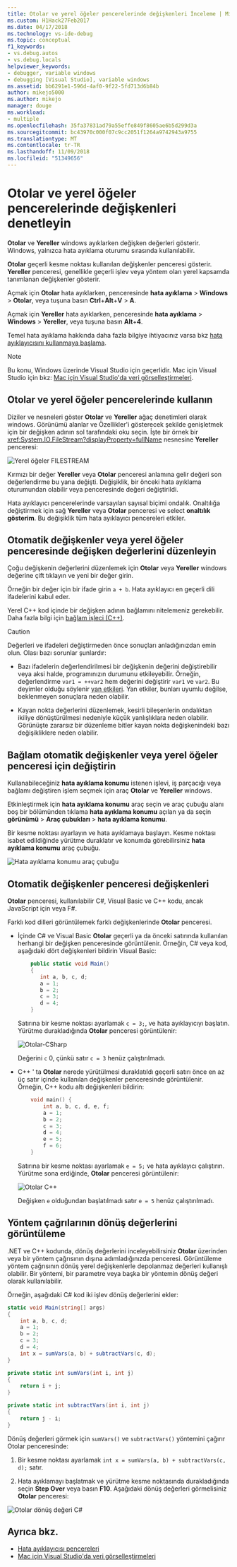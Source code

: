 ```yaml
---
title: Otolar ve yerel öğeler pencerelerinde değişkenleri İnceleme | Microsoft Docs
ms.custom: H1Hack27Feb2017
ms.date: 04/17/2018
ms.technology: vs-ide-debug
ms.topic: conceptual
f1_keywords:
- vs.debug.autos
- vs.debug.locals
helpviewer_keywords:
- debugger, variable windows
- debugging [Visual Studio], variable windows
ms.assetid: bb6291e1-596d-4af0-9f22-5fd713d6b84b
author: mikejo5000
ms.author: mikejo
manager: douge
ms.workload:
- multiple
ms.openlocfilehash: 35fa37831ad79a55effe849f8605ae6b5d299d3a
ms.sourcegitcommit: bc43970c000f07c9cc2051f1264a9742943a9755
ms.translationtype: MT
ms.contentlocale: tr-TR
ms.lasthandoff: 11/09/2018
ms.locfileid: "51349656"
---
```

# <a name="inspect-variables-in-the-autos-and-locals-windows"></a>Otolar ve yerel öğeler pencerelerinde değişkenleri denetleyin

**Otolar** ve **Yereller** windows ayıklarken değişken değerleri gösterir. Windows, yalnızca hata ayıklama oturumu sırasında kullanılabilir.

**Otolar** geçerli kesme noktası kullanılan değişkenler penceresi gösterir. **Yereller** penceresi, genellikle geçerli işlev veya yöntem olan yerel kapsamda tanımlanan değişkenler gösterir.

Açmak için **Otolar** hata ayıklarken, penceresinde **hata ayıklama** > **Windows** > **Otolar**, veya tuşuna basın **Ctrl**+**Alt**+**V** > **A**.

Açmak için **Yereller** hata ayıklarken, penceresinde **hata ayıklama** > **Windows** > **Yereller**, veya tuşuna basın **Alt**+**4**.

Temel hata ayıklama hakkında daha fazla bilgiye ihtiyacınız varsa bkz [hata ayıklayıcısını kullanmaya başlama](../debugger/getting-started-with-the-debugger.md).

> [!NOTE]
> Bu konu, Windows üzerinde Visual Studio için geçerlidir. Mac için Visual Studio için bkz: [Mac için Visual Studio'da veri görselleştirmeleri](/visualstudio/mac/data-visualizations).

## <a name="use-the-autos-and-locals-windows"></a>Otolar ve yerel öğeler pencerelerinde kullanın

Diziler ve nesneleri göster **Otolar** ve **Yereller** ağaç denetimleri olarak windows. Görünümü alanlar ve Özellikler'i gösterecek şekilde genişletmek için bir değişken adının sol tarafındaki oku seçin. İşte bir örnek bir <xref:System.IO.FileStream?displayProperty=fullName> nesnesine **Yereller** penceresi:

![Yerel öğeler FILESTREAM](../debugger/media/locals-filestream.png "Yereller FILESTREAM")

Kırmızı bir değer **Yereller** veya **Otolar** penceresi anlamına gelir değeri son değerlendirme bu yana değişti. Değişiklik, bir önceki hata ayıklama oturumundan olabilir veya penceresinde değeri değiştirildi.

Hata ayıklayıcı pencerelerinde varsayılan sayısal biçimi ondalık. Onaltılığa değiştirmek için sağ **Yereller** veya **Otolar** penceresi ve select **onaltılık gösterim**. Bu değişiklik tüm hata ayıklayıcı pencereleri etkiler.

## <a name="edit-variable-values-in-the-autos-or-locals-window"></a>Otomatik değişkenler veya yerel öğeler penceresinde değişken değerlerini düzenleyin

Çoğu değişkenin değerlerini düzenlemek için **Otolar** veya **Yereller** windows değerine çift tıklayın ve yeni bir değer girin.

Örneğin bir değer için bir ifade girin `a + b`. Hata ayıklayıcı en geçerli dili ifadelerini kabul eder.

Yerel C++ kod içinde bir değişken adının bağlamını nitelemeniz gerekebilir. Daha fazla bilgi için [bağlam işleci (C++)](../debugger/context-operator-cpp.md).

>[!CAUTION]
>Değerleri ve ifadeleri değiştirmeden önce sonuçları anladığınızdan emin olun. Olası bazı sorunlar şunlardır:
>
>-   Bazı ifadelerin değerlendirilmesi bir değişkenin değerini değiştirebilir veya aksi halde, programınızın durumunu etkileyebilir. Örneğin, değerlendirme `var1 = ++var2` hem değerini değiştirir `var1` ve `var2`. Bu deyimler olduğu söylenir [yan etkileri](https://en.wikipedia.org/wiki/Side_effect_\(computer_science\)). Yan etkiler, bunları uyumlu değilse, beklenmeyen sonuçlara neden olabilir.
>
>-   Kayan nokta değerlerini düzenlemek, kesirli bileşenlerin ondalıktan ikiliye dönüştürülmesi nedeniyle küçük yanlışlıklara neden olabilir. Görünüşte zararsız bir düzenleme bitler kayan nokta değişkenindeki bazı değişikliklere neden olabilir.

## <a name="change-the-context-for-the-autos-or-locals-window"></a>Bağlam otomatik değişkenler veya yerel öğeler penceresi için değiştirin

Kullanabileceğiniz **hata ayıklama konumu** istenen işlevi, iş parçacığı veya bağlamı değiştiren işlem seçmek için araç **Otolar** ve **Yereller** windows.

Etkinleştirmek için **hata ayıklama konumu** araç seçin ve araç çubuğu alanı boş bir bölümünden tıklama **hata ayıklama konumu** açılan ya da seçin **görünümü**  >   **Araç çubukları** > **hata ayıklama konumu**.

Bir kesme noktası ayarlayın ve hata ayıklamaya başlayın. Kesme noktası isabet edildiğinde yürütme duraklatır ve konumda görebilirsiniz **hata ayıklama konumu** araç çubuğu.

![Hata ayıklama konumu araç çubuğu](../debugger/media/debuglocationtoolbar.png "hata ayıklama konumu araç çubuğu")

## <a name="bkmk_whatvariables"></a> Otomatik değişkenler penceresi değişkenleri

 **Otolar** penceresi, kullanılabilir C#, Visual Basic ve C++ kodu, ancak JavaScript için veya F#.

 Farklı kod dilleri görüntülemek farklı değişkenlerinde **Otolar** penceresi.

 - İçinde C# ve Visual Basic **Otolar** geçerli ya da önceki satırında kullanılan herhangi bir değişken penceresinde görüntülenir. Örneğin, C# veya kod, aşağıdaki dört değişkenleri bildirin Visual Basic:

   ```csharp
       public static void Main()
       {
          int a, b, c, d;
          a = 1;
          b = 2;
          c = 3;
          d = 4;
       }
   ```

   Satırına bir kesme noktası ayarlamak `c = 3;`, ve hata ayıklayıcıyı başlatın. Yürütme durakladığında **Otolar** penceresi görüntülenir:

   ![Otolar-CSharp](../debugger/media/autos-csharp.png "Otolar-CSharp")

   Değerini `c` 0, çünkü satır `c = 3` henüz çalıştırılmadı.

 - C++ ' ta **Otolar** nerede yürütülmesi duraklatıldı geçerli satırı önce en az üç satır içinde kullanılan değişkenler penceresinde görüntülenir. Örneğin, C++ kodu altı değişkenleri bildirin:

   ```C++
       void main() {
           int a, b, c, d, e, f;
           a = 1;
           b = 2;
           c = 3;
           d = 4;
           e = 5;
           f = 6;
       }
   ```

    Satırına bir kesme noktası ayarlamak `e = 5;` ve hata ayıklayıcı çalıştırın. Yürütme sona erdiğinde, **Otolar** penceresi görüntülenir:

    ![Otolar C++](../debugger/media/autos-cplus.png "Otolar C++")

    Değişken `e` olduğundan başlatılmadı satır `e = 5` henüz çalıştırılmadı.

##  <a name="bkmk_returnValue"></a> Yöntem çağrılarının dönüş değerlerini görüntüleme
 .NET ve C++ kodunda, dönüş değerlerini inceleyebilirsiniz **Otolar** üzerinden veya bir yöntem çağrısının dışına adımladığınızda penceresi. Görüntüleme yöntem çağrısının dönüş yerel değişkenlerle depolanmaz değerleri kullanışlı olabilir. Bir yöntemi, bir parametre veya başka bir yöntemin dönüş değeri olarak kullanılabilir.

 Örneğin, aşağıdaki C# kod iki işlev dönüş değerlerini ekler:

```csharp
static void Main(string[] args)
{
    int a, b, c, d;
    a = 1;
    b = 2;
    c = 3;
    d = 4;
    int x = sumVars(a, b) + subtractVars(c, d);
}

private static int sumVars(int i, int j)
{
    return i + j;
}

private static int subtractVars(int i, int j)
{
    return j - i;
}
```

Dönüş değerleri görmek için `sumVars()` ve `subtractVars()` yöntemini çağırır Otolar penceresinde:

1. Bir kesme noktası ayarlamak `int x = sumVars(a, b) + subtractVars(c, d);` satır.

1. Hata ayıklamayı başlatmak ve yürütme kesme noktasında durakladığında seçin **Step Over** veya basın **F10**. Aşağıdaki dönüş değerleri görmelisiniz **Otolar** penceresi:

  ![Otolar dönüş değeri C# ](../debugger/media/autosreturnvaluecsharp2.png "Otolar dönüş değeriC#")

## <a name="see-also"></a>Ayrıca bkz.

- [Hata ayıklayıcısı pencereleri](../debugger/debugger-windows.md)
- [Mac için Visual Studio'da veri görselleştirmeleri](/visualstudio/mac/data-visualizations)
